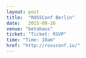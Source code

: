```yaml
---
layout: post
title:  "ROSSConf Berlin"
date:   2015-09-26
venue: "betahaus"
ticket: "Ticket: RSVP"
time: "Time: 10am"
href: "http://rossconf.io/"
---
```

<!-- fill in the URL of your event host page if you haven't enough information for a detail page, so the event link won't point on the detail page at all -->
